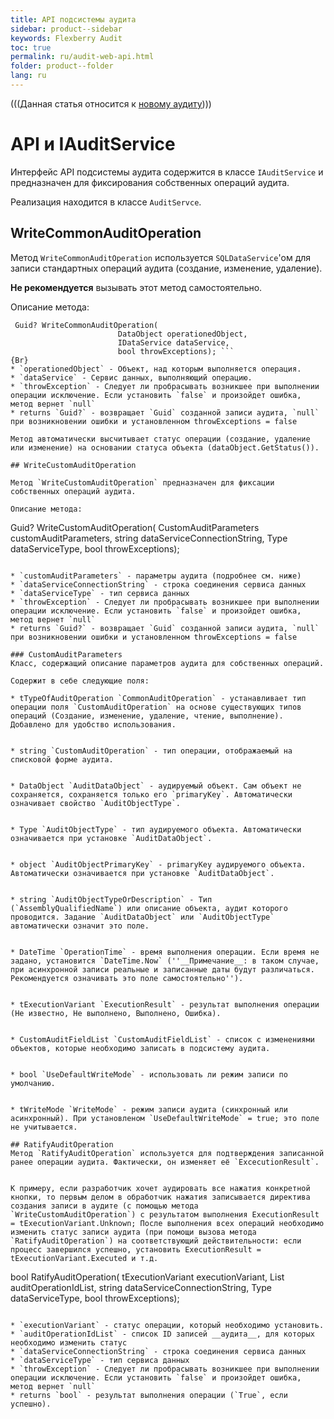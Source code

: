 ```yaml
---
title: API подсистемы аудита
sidebar: product--sidebar
keywords: Flexberry Audit
toc: true
permalink: ru/audit-web-api.html
folder: product--folder
lang: ru
---
```

(((Данная статья относится к [новому аудиту](audit-web.html))))

# API и IAuditService
Интерфейс API подсистемы аудита содержится в классе `IAuditService` и предназначен для фиксирования собственных операций аудита.

Реализация находится в классе `AuditServce`.

## WriteCommonAuditOperation

Метод `WriteCommonAuditOperation` используется `SQLDataService`'ом для записи стандартных операций аудита (создание, изменение, удаление).

__Не рекомендуется__ вызывать этот метод самостоятельно.

Описание метода:

```
 Guid? WriteCommonAuditOperation(
                        DataObject operationedObject,
                        IDataService dataService,
                        bool throwExceptions); ```
{Br}
* `operationedObject` - Объект, над которым выполняется операция.
* `dataService` - Сервис данных, выполняющий операцию.
* `throwException` - Следует ли пробрасывать возникшее при выполнении операции исключение. Если установить `false` и произойдет ошибка, метод вернет `null`
* returns `Guid?` - возвращает `Guid` созданной записи аудита, `null` при возникновении ошибки и установленном throwExceptions = false

Метод автоматически высчитывает статус операции (создание, удаление или изменение) на основании статуса объекта (dataObject.GetStatus()).

## WriteCustomAuditOperation

Метод `WriteCustomAuditOperation` предназначен для фиксации собственных операций аудита.

Описание метода:

```
Guid? WriteCustomAuditOperation(
            CustomAuditParameters customAuditParameters,
            string dataServiceConnectionString,
            Type dataServiceType,
            bool throwExceptions);
```

* `customAuditParameters` - параметры аудита (подробнее см. ниже)
* `dataServiceConnectionString` - строка соединения сервиса данных
* `dataServiceType` - тип сервиса данных
* `throwException` - Следует ли пробрасывать возникшее при выполнении операции исключение. Если установить `false` и произойдет ошибка, метод вернет `null`
* returns `Guid?` - возвращает `Guid` созданной записи аудита, `null` при возникновении ошибки и установленном throwExceptions = false

### CustomAuditParameters
Класс, содержащий описание параметров аудита для собственных операций.

Содержит в себе следующие поля:

* tTypeOfAuditOperation `CommonAuditOperation` - устанавливает тип операции поля `CustomAuditOperation` на основе существующих типов операций (Создание, изменение, удаление, чтение, выполнение). Добавлено для удобство использования.


* string `CustomAuditOperation` - тип операции, отображаемый на списковой форме аудита.


* DataObject `AuditDataObject` - аудируемый объект. Сам объект не сохраняется, сохраняется только его `primaryKey`. Автоматически означивает свойство `AuditObjectType`.


* Type `AuditObjectType` - тип аудируемого объекта. Автоматически означивается при установке `AuditDataObject`.


* object `AuditObjectPrimaryKey` - primaryKey аудируемого объекта. Автоматически означивается при установке `AuditDataObject`.


* string `AuditObjectTypeOrDescription` - Тип (`AssemblyQualifiedName`) или описание объекта, аудит которого проводится. Задание `AuditDataObject` или `AuditObjectType` автоматически означит это поле.


* DateTime `OperationTime` - время выполнения операции. Если время не задано, установится `DateTime.Now` (''__Примечание__: в таком случае, при асинхронной записи реальные и записанные даты будут различаться. Рекомендуется означивать это поле самостоятельно'').


* tExecutionVariant `ExecutionResult` - результат выполнения операции (Не известно, Не выполнено, Выполнено, Ошибка).


* CustomAuditFieldList `CustomAuditFieldList` - список с изменениями объектов, которые необходимо записать в подсистему аудита.


* bool `UseDefaultWriteMode` - использовать ли режим записи по умолчанию.


* tWriteMode `WriteMode` - режим записи аудита (синхронный или асинхронный). При установленом `UseDefaultWriteMode` = true; это поле не учитывается.

## RatifyAuditOperation
Метод `RatifyAuditOperation` используется для подтверждения записанной ранее операции аудита. Фактически, он изменяет её `ExcecutionResult`.


К примеру, если разработчик хочет аудировать все нажатия конкретной кнопки, то первым делом в обработчик нажатия записывается директива создания записи в аудите (с помощью метода `WriteCustomAuditOperation`) с результатом выполнения ExecutionResult = tExecutionVariant.Unknown; После выполнения всех операций необходимо изменить статус записи аудита (при помощи вызова метода `RatifyAuditOperation`) на соответствующий действительности: если процесс завершился успешно, установить ExecutionResult = tExecutionVariant.Executed и т.д.

```
bool RatifyAuditOperation(
            tExecutionVariant executionVariant, 
            List<Guid> auditOperationIdList, 
            string dataServiceConnectionString,
            Type dataServiceType,
            bool throwExceptions);
```

* `executionVariant` - статус операции, который необходимо установить.
* `auditOperationIdList` - список ID записей __аудита__, для которых необходимо изменить статус
* `dataServiceConnectionString` - строка соединения сервиса данных
* `dataServiceType` - тип сервиса данных
* `throwException` - Следует ли пробрасывать возникшее при выполнении операции исключение. Если установить `false` и произойдет ошибка, метод вернет `null`
* returns `bool` - результат выполнения операции (`True`, если успешно).

